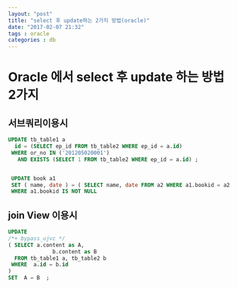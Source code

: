 ```yaml
---
layout: "post"
title: "select 후 update하는 2가지 방법(oracle)"
date: "2017-02-07 21:32"
tags : oracle
categories : db
---
```


# Oracle 에서 select 후 update 하는 방법 2가지



## 서브쿼리이용시

```sql
UPDATE tb_table1 a
  id = (SELECT ep_id FROM tb_table2 WHERE ep_id = a.id)
 WHERE or_no IN ('201205020001')
   AND EXISTS (SELECT 1 FROM tb_table2 WHERE ep_id = a.id) ;


 UPDATE book a1
 SET ( name, date ) = ( SELECT name, date FROM a2 WHERE a1.bookid = a2.bookid )
 WHERE a1.bookid IS NOT NULL   
```

## join View 이용시

```sql
UPDATE
/*+ bypass_ujvc */
( SELECT a.content as A,
              b.content as B
  FROM tb_table1 a, tb_table2 b
 WHERE  a.id = b.id
)
SET  A = B  ;

```

